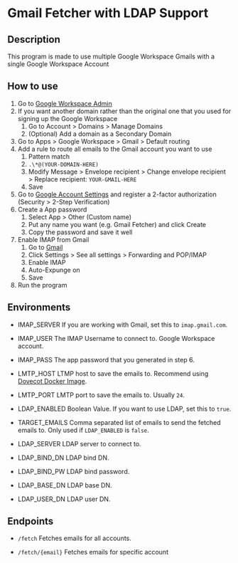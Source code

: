 # Gmail Fetcher with LDAP Support

## Description

This program is made to use multiple Google Workspace Gmails with a single Google Workspace Account

## How to use

1. Go to [Google Workspace Admin](https://admin.google.com)
2. If you want another domain rather than the original one that you used for signing up the Google Workspace
   1. Go to Account > Domains > Manage Domains
   2. (Optional) Add a domain as a Secondary Domain
3. Go to Apps > Google Workspace > Gmail > Default routing
4. Add a rule to route all emails to the Gmail account you want to use
   1. Pattern match
   2. `.\*@(YOUR-DOMAIN-HERE)`
   3. Modify Message > Envelope recipient > Change envelope recipient > Replace recipient: `YOUR-GMAIL-HERE`
   4. Save
5. Go to [Google Account Settings](https://myaccount.google.com) and register a 2-factor authorization (Security > 2-Step Verification)
6. Create a App password
   1. Select App > Other (Custom name)
   2. Put any name you want (e.g. Gmail Fetcher) and click Create
   3. Copy the password and save it well
7. Enable IMAP from Gmail
   1. Go to [Gmail](https://mail.google.com)
   2. Click Settings > See all settings > Forwarding and POP/IMAP
   3. Enable IMAP
   4. Auto-Expunge on
   5. Save
8. Run the program

## Environments

- IMAP_SERVER
  If you are working with Gmail, set this to `imap.gmail.com`.

- IMAP_USER
  The IMAP Username to connect to. Google Workspace account.

- IMAP_PASS
  The app password that you generated in step 6.

- LMTP_HOST
  LTMP host to save the emails to. Recommend using [Dovecot Docker Image](https://hub.docker.com/r/dovecot/dovecot/).

- LMTP_PORT
  LMTP port to save the emails to. Usually `24`.

- LDAP_ENABLED
  Boolean Value. If you want to use LDAP, set this to `true`.

- TARGET_EMAILS
  Comma separated list of emails to send the fetched emails to. Only used if `LDAP_ENABLED` is `false`.

- LDAP_SERVER
  LDAP server to connect to.

- LDAP_BIND_DN
  LDAP bind DN.

- LDAP_BIND_PW
  LDAP bind password.

- LDAP_BASE_DN
  LDAP base DN.

- LDAP_USER_DN
  LDAP user DN.

## Endpoints

- `/fetch`
  Fetches emails for all accounts.

- `/fetch/{email}`
  Fetches emails for specific account
